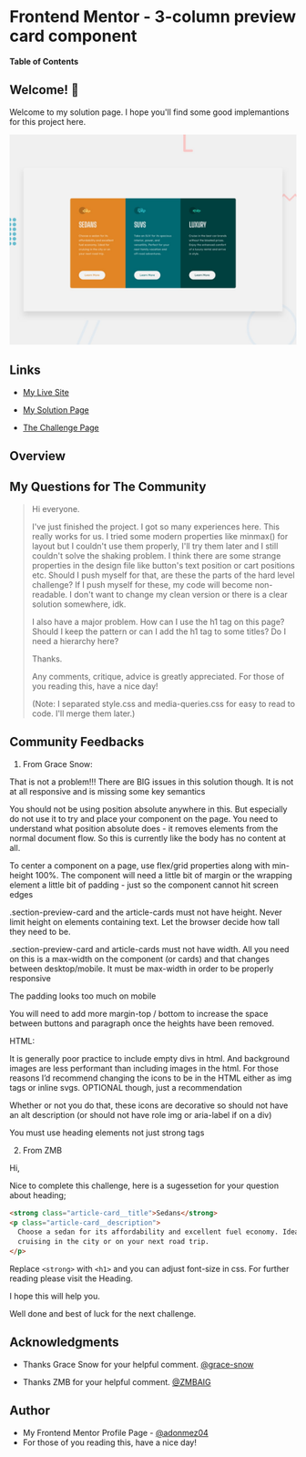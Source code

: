 # Frontend Mentor - 3-column preview card component

**Table of Contents**

## Welcome! 👋

Welcome to my solution page. I hope you'll find some good implemantions for this project here.

![3-column preview card component](./design/desktop-preview.jpg)

## Links

- [My Live Site](https://adonmez04.github.io/3-column-preview-card-component-v1.0/)

- [My Solution Page](https://www.frontendmentor.io/solutions/fem4threecolumnpreviewcardcomponentv21-themobilefirst-jvW-eAl2Ll)

- [The Challenge Page](https://www.frontendmentor.io/challenges/3column-preview-card-component-pH92eAR2-)

## Overview

<!-- ## The Problems and Solutions -->

## My Questions for The Community

> Hi everyone.
>
> I've just finished the project. I got so many experiences here. This really works for us. I tried some modern properties like minmax() for layout but I couldn't use them properly, I'll try them later and I still couldn't solve the shaking problem. I think there are some strange properties in the design file like button's text position or cart positions etc. Should I push myself for that, are these the parts of the hard level challenge? If I push myself for these, my code will become non-readable. I don't want to change my clean version or there is a clear solution somewhere, idk.
>
> I also have a major problem. How can I use the h1 tag on this page? Should I keep the pattern or can I add the h1 tag to some titles? Do I need a hierarchy here?
>
> Thanks.
>
> Any comments, critique, advice is greatly appreciated. For those of you reading this, have a nice day!
>
> (Note: I separated style.css and media-queries.css for easy to read to code. I'll merge them later.)

## Community Feedbacks

1. From Grace Snow:

That is not a problem!!!
There are BIG issues in this solution though. It is not at all responsive and is missing some key semantics

You should not be using position absolute anywhere in this. But especially do not use it to try and place your component on the page. You need to understand what position absolute does - it removes elements from the normal document flow. So this is currently like the body has no content at all.

To center a component on a page, use flex/grid properties along with min-height 100%. The component will need a little bit of margin or the wrapping element a little bit of padding - just so the component cannot hit screen edges

.section-preview-card and the article-cards must not have height. Never limit height on elements containing text. Let the browser decide how tall they need to be.

.section-preview-card and article-cards must not have width. All you need on this is a max-width on the component (or cards) and that changes between desktop/mobile. It must be max-width in order to be properly responsive

The padding looks too much on mobile

You will need to add more margin-top / bottom to increase the space between buttons and paragraph once the heights have been removed.

HTML:

It is generally poor practice to include empty divs in html. And background images are less performant than including images in the html. For those reasons I’d recommend changing the icons to be in the HTML either as img tags or inline svgs. OPTIONAL though, just a recommendation

Whether or not you do that, these icons are decorative so should not have an alt description (or should not have role img or aria-label if on a div)

You must use heading elements not just strong tags

2. From ZMB

Hi,

Nice to complete this challenge, here is a sugessetion for your question about heading;

```html
<strong class="article-card__title">Sedans</strong>
<p class="article-card__description">
  Choose a sedan for its affordability and excellent fuel economy. Ideal for
  cruising in the city or on your next road trip.
</p>
```

Replace `<strong>` with `<h1>` and you can adjust font-size in css. For further reading please visit the Heading.

I hope this will help you.

Well done and best of luck for the next challenge.

<!-- ## Good Implementations -->

<!-- ## Useful Resources -->

<!-- - [The link title](The link) -->

## Acknowledgments

- Thanks Grace Snow for your helpful comment. [@grace-snow](https://www.frontendmentor.io/profile/grace-snow)

- Thanks ZMB for your helpful comment. [@ZMBAIG](https://www.frontendmentor.io/profile/ZMBAIG)

## Author

- My Frontend Mentor Profile Page - [@adonmez04](https://www.frontendmentor.io/profile/adonmez04)
- For those of you reading this, have a nice day!
